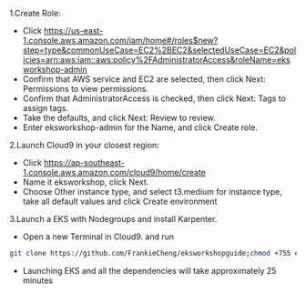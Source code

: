 1.Create Role:
* Click https://us-east-1.console.aws.amazon.com/iam/home#/roles$new?step=type&commonUseCase=EC2%2BEC2&selectedUseCase=EC2&policies=arn:aws:iam::aws:policy%2FAdministratorAccess&roleName=eksworkshop-admin 
* Confirm that AWS service and EC2 are selected, then click Next: Permissions to view permissions.
* Confirm that AdministratorAccess is checked, then click Next: Tags to assign tags.
* Take the defaults, and click Next: Review to review.
* Enter eksworkshop-admin for the Name, and click Create role.

2.Launch Cloud9 in your closest region:
* Click https://ap-southeast-1.console.aws.amazon.com/cloud9/home/create
* Name it eksworkshop, click Next.
* Choose Other instance type, and select t3.medium for instance type, take all default values and click Create environment

3.Launch a EKS with Nodegroups and install Karpenter.
* Open a new Terminal in Cloud9. and run 

```bash
git clone https://github.com/FrankieCheng/eksworkshopguide;chmod +755 eksworkshopguide/eks-workshop-create-cluster.sh; . eksworkshopguide/eks-workshop-create-cluster.sh
```
* Launching EKS and all the dependencies will take approximately 25 minutes
